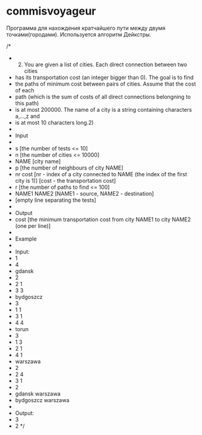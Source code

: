 # commisvoyageur
Программа для нахождения кратчайшего пути между двумя точками(городами). Используется алгоритм Дейкстры.

/*
 * 2. You are given a list of cities. Each direct connection between two cities 
 * has its transportation cost (an integer bigger than 0). The goal is to find 
 * the paths of minimum cost between pairs of cities. Assume that the cost of each 
 * path (which is the sum of costs of all direct connections belongning to this path) 
 * is at most 200000. The name of a city is a string containing characters a,...,z and 
 * is at most 10 characters long.2) 
 * 
 * Input
 * 
 * s [the number of tests <= 10]
 * n [the number of cities <= 10000]
 * NAME [city name]
 * p [the number of neighbours of city NAME]
 * nr cost [nr - index of a city connected to NAME (the index of the first city is 1)] [cost - the transportation cost]
 * r [the number of paths to find <= 100]
 * NAME1 NAME2 [NAME1 - source, NAME2 - destination]
 * [empty line separating the tests]
 * 
 * Output
 * cost [the minimum transportation cost from city NAME1 to city NAME2 (one per line)]
 * 
 * Example
 * 
 * Input:
 * 1
 * 4
 * gdansk
 * 2
 * 2 1
 * 3 3
 * bydgoszcz
 * 3
 * 1 1
 * 3 1
 * 4 4
 * torun
 * 3
 * 1 3
 * 2 1
 * 4 1
 * warszawa
 * 2
 * 2 4
 * 3 1
 * 2
 * gdansk warszawa
 * bydgoszcz warszawa
 * 
 * Output:
 * 3
 * 2
 */
